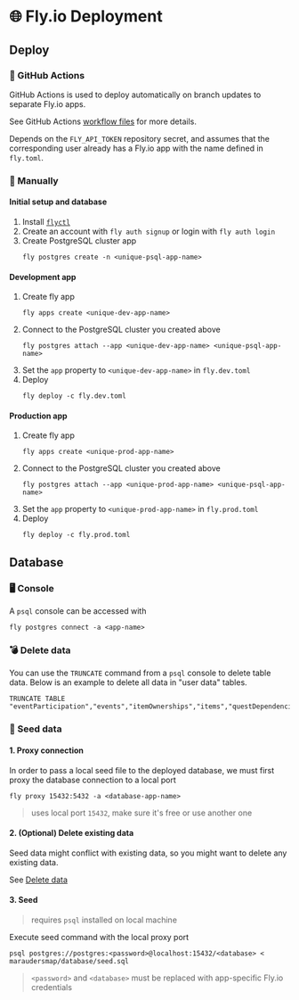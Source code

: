 # 🌐 Fly.io Deployment

## Deploy

### 🤖 GitHub Actions

GitHub Actions is used to deploy automatically on branch updates to separate Fly.io apps.

See GitHub Actions [workflow files](.github/workflows) for more details.

Depends on the `FLY_API_TOKEN` repository secret, and assumes that the corresponding user already has a Fly.io app with the name defined in `fly.toml`.

### 💪 Manually

#### Initial setup and database
1. Install [`flyctl`](https://fly.io/docs/hands-on/install-flyctl/)
2. Create an account with `fly auth signup` or login with `fly auth login`
3. Create PostgreSQL cluster app
    ```
    fly postgres create -n <unique-psql-app-name>
    ```

#### Development app

1. Create fly app
    ```
    fly apps create <unique-dev-app-name>
    ```
2. Connect to the PostgreSQL cluster you created above
    ```
    fly postgres attach --app <unique-dev-app-name> <unique-psql-app-name>
    ```
3. Set the `app` property to `<unique-dev-app-name>` in `fly.dev.toml`
4. Deploy
    ```
    fly deploy -c fly.dev.toml
    ```

#### Production app

1. Create fly app
    ```
    fly apps create <unique-prod-app-name>
    ```
2. Connect to the PostgreSQL cluster you created above
    ```
    fly postgres attach --app <unique-prod-app-name> <unique-psql-app-name>
    ```
3. Set the `app` property to `<unique-prod-app-name>` in `fly.prod.toml`
4. Deploy
    ```
    fly deploy -c fly.prod.toml
    ```

## Database

### 🖥️ Console
A `psql` console can be accessed with
```
fly postgres connect -a <app-name>
```

### 💣️ Delete data

You can use the `TRUNCATE` command from a `psql` console to delete table data. Below is an example to delete all data in "user data" tables.

```
TRUNCATE TABLE "eventParticipation","events","itemOwnerships","items","questDependencies","questItems","questParticipations","quests","users"; 
```

### 🌱 Seed data

#### 1. Proxy connection

In order to pass a local seed file to the deployed database, we must first proxy the database connection to a local port

```
fly proxy 15432:5432 -a <database-app-name>
```
> uses local port `15432`, make sure it's free or use another one

#### 2. (Optional) Delete existing data
Seed data might conflict with existing data, so you might want to delete any existing data.

See [Delete data](#💣️-delete-data)

#### 3. Seed
> requires `psql` installed on local machine

Execute seed command with the local proxy port
```
psql postgres://postgres:<password>@localhost:15432/<database> < maraudersmap/database/seed.sql
```
> `<password>` and `<database>` must be replaced with app-specific Fly.io credentials